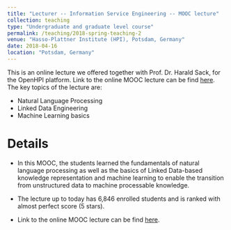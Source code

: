 ```yaml
---
title: "Lecturer -- Information Service Engineering -- MOOC lecture"
collection: teaching
type: "Undergraduate and graduate level course"
permalink: /teaching/2018-spring-teaching-2
venue: "Hasso-Plattner Institute (HPI), Potsdam, Germany"
date: 2018-04-16
location: "Potsdam, Germany"
---
```

This is an online lecture we offered together with Prof. Dr. Harald Sack, for the OpenHPI platform. Link to the online MOOC lecture can be find [here](https://open.hpi.de/courses/semanticweb2017). The key topics of the lecture are:
* Natural Language Processing
* Linked Data Engineering 
* Machine Learning basics



Details
=======
* In this MOOC, the students learned the fundamentals of natural language processing as well as
the basics of Linked Data-based knowledge representation and machine learning to enable the
transition from unstructured data to machine processable knowledge.

* The lecture up to today has 6,846 enrolled students and is ranked with almost perfect score (5 stars).

* Link to the online MOOC lecture can be find [here](https://open.hpi.de/courses/semanticweb2017).

